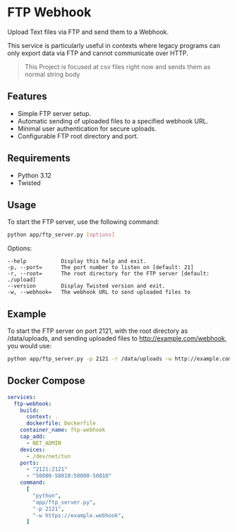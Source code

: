 # FTP Webhook

Upload Text files via FTP and send them to a Webhook.

This service is particularly useful in contexts where legacy programs can only export data via FTP and cannot communicate over HTTP.

> This Project is focused at csv files right now and sends them as normal string body

## Features

- Simple FTP server setup.
- Automatic sending of uploaded files to a specified webhook URL.
- Minimal user authentication for secure uploads.
- Configurable FTP root directory and port.

## Requirements

- Python 3.12
- Twisted

## Usage

To start the FTP server, use the following command:

```bash
python app/ftp_server.py [options]
```

Options:

```
--help           Display this help and exit.
-p, --port=      The port number to listen on [default: 21]
-r, --root=      The root directory for the FTP server [default: ./upload]
--version        Display Twisted version and exit.
-w, --webhook=   The webhook URL to send uploaded files to
```

## Example

To start the FTP server on port 2121, with the root directory as /data/uploads, and sending uploaded files to <http://example.com/webhook>, you would use:

```bash
python app/ftp_server.py -p 2121 -r /data/uploads -w http://example.com/webhook
```

## Docker Compose

```yml
services:
  ftp-webhook:
    build:
      context: .
      dockerfile: Dockerfile
    container_name: ftp-webhook
    cap_add:
      - NET_ADMIN
    devices:
      - /dev/net/tun
    ports:
      - "2121:2121"
      - "50000-50010:50000-50010"
    command:
      [
        "python",
        "app/ftp_server.py",
        "-p 2121",
        "-w https://example.webhook",
      ]
```
